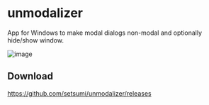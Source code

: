 # unmodalizer

App for Windows to make modal dialogs non-modal and optionally hide/show window.

![image](https://github.com/user-attachments/assets/811bd6cd-287c-4765-8c6d-08f4f1a1ebbb)

## Download

https://github.com/setsumi/unmodalizer/releases
